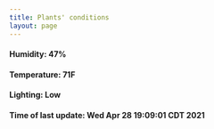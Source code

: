 ```yaml
---
title: Plants' conditions
layout: page
---
```



#### Humidity: 47%
#### Temperature: 71F
#### Lighting: Low
#### Time of last update: Wed Apr 28 19:09:01 CDT 2021
